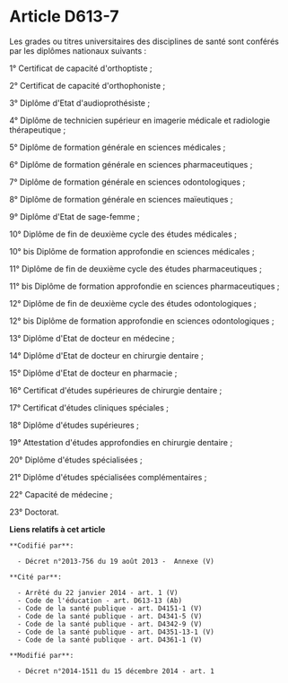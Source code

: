 # Article D613-7

Les grades ou titres universitaires des disciplines de santé sont conférés par les diplômes nationaux suivants :

1° Certificat de capacité d'orthoptiste ;

2° Certificat de capacité d'orthophoniste ;

3° Diplôme d'Etat d'audioprothésiste ;

4° Diplôme de technicien supérieur en imagerie médicale et radiologie thérapeutique ;

5° Diplôme de formation générale en sciences médicales ;

6° Diplôme de formation générale en sciences pharmaceutiques ;

7° Diplôme de formation générale en sciences odontologiques ;

8° Diplôme de formation générale en sciences maïeutiques ;

9° Diplôme d'Etat de sage-femme ;

10° Diplôme de fin de deuxième cycle des études médicales ;

10° bis Diplôme de formation approfondie en sciences médicales ; 

11° Diplôme de fin de deuxième cycle des études pharmaceutiques ;

11° bis Diplôme de formation approfondie en sciences pharmaceutiques ; 

12° Diplôme de fin de deuxième cycle des études odontologiques ;

12° bis Diplôme de formation approfondie en sciences odontologiques ; 

13° Diplôme d'Etat de docteur en médecine ;

14° Diplôme d'Etat de docteur en chirurgie dentaire ;

15° Diplôme d'Etat de docteur en pharmacie ;

16° Certificat d'études supérieures de chirurgie dentaire ;

17° Certificat d'études cliniques spéciales ;

18° Diplôme d'études supérieures ;

19° Attestation d'études approfondies en chirurgie dentaire ;

20° Diplôme d'études spécialisées ;

21° Diplôme d'études spécialisées complémentaires ;

22° Capacité de médecine ;

23° Doctorat.

**Liens relatifs à cet article**

	**Codifié par**:

	  - Décret n°2013-756 du 19 août 2013 -  Annexe (V)

	**Cité par**:

	  - Arrêté du 22 janvier 2014 - art. 1 (V)
	  - Code de l'éducation - art. D613-13 (Ab)
	  - Code de la santé publique - art. D4151-1 (V)
	  - Code de la santé publique - art. D4341-5 (V)
	  - Code de la santé publique - art. D4342-9 (V)
	  - Code de la santé publique - art. D4351-13-1 (V)
	  - Code de la santé publique - art. D4361-1 (V)

	**Modifié par**:

	  - Décret n°2014-1511 du 15 décembre 2014 - art. 1
